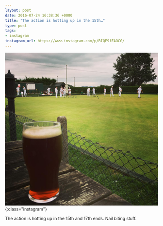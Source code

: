 ```yaml
---
layout: post
date: 2016-07-24 16:38:36 +0000
title: "The action is hotting up in the 15th…"
type: post
tags:
- instagram
instagram_url: https://www.instagram.com/p/BIQE9fFAOCG/
---
```


![Instagram - BIQE9fFAOCG](/img/BIQE9fFAOCG.jpg){:class="instagram"}

The action is hotting up in the 15th and 17th ends. Nail biting stuff.
